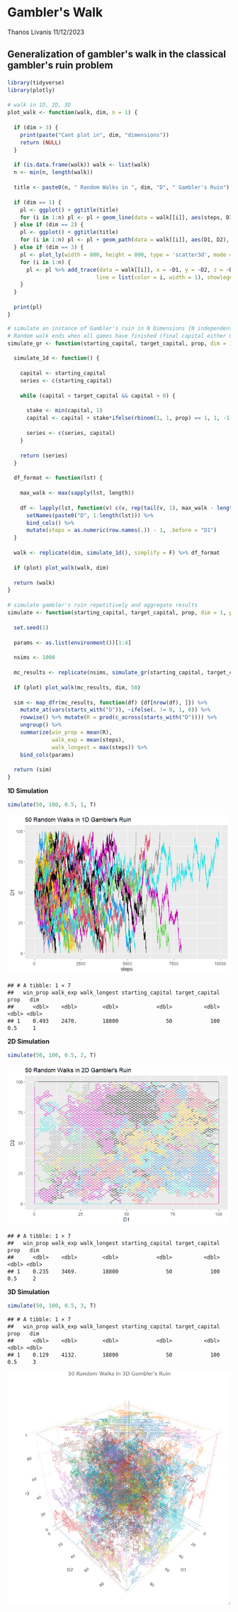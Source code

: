 Gambler's Walk
================
Thanos Livanis
11/12/2023

## Generalization of gambler's walk in the classical gambler's ruin problem

``` r
library(tidyverse)
library(plotly)

# walk in 1D, 2D, 3D
plot_walk <- function(walk, dim, n = 1) {
  
  if (dim > 3) {
    print(paste("Cant plot in", dim, "dimensions"))
    return (NULL)
  }
  
  if (is.data.frame(walk)) walk <- list(walk)
  n <- min(n, length(walk))

  title <- paste0(n, " Random Walks in ", dim, "D", " Gambler's Ruin")
  
  if (dim == 1) {
    pl <- ggplot() + ggtitle(title)
    for (i in 1:n) pl <- pl + geom_line(data = walk[[i]], aes(steps, D1), color = i) 
  } else if (dim == 2) {
    pl <- ggplot() + ggtitle(title)
    for (i in 1:n) pl <- pl + geom_path(data = walk[[i]], aes(D1, D2), color = i)
  } else if (dim == 3) {
    pl <- plot_ly(width = 800, height = 800, type = 'scatter3d', mode = 'lines') %>% layout(title = title)
    for (i in 1:n) {
      pl <- pl %>% add_trace(data = walk[[i]], x = ~D1, y = ~D2, z = ~D3,
                            line = list(color = i, width = 1), showlegend = F)
    }
  }

  print(pl)
}
```

``` r
# simulate an instance of Gambler's ruin in N Dimensions {N independent Games}
# Random walk ends when all games have finished (final capital either 0 or M)
simulate_gr <- function(starting_capital, target_capital, prop, dim = 1, plot = F) {
  
  simulate_1d <- function() {
    
    capital <- starting_capital
    series <- c(starting_capital)
    
    while (capital < target_capital && capital > 0) {
      
      stake <- min(capital, 1)
      capital <- capital + stake*ifelse(rbinom(1, 1, prop) == 1, 1, -1)
      
      series <- c(series, capital)
    }
    
    return (series)
  }

  df_format <- function(lst) {
    
    max_walk <- max(sapply(lst, length))

    df <- lapply(lst, function(v) c(v, rep(tail(v, 1), max_walk - length(v)))) %>% 
      setNames(paste0("D", 1:length(lst))) %>%
      bind_cols() %>%
      mutate(steps = as.numeric(row.names(.)) - 1, .before = "D1")
  }
  
  walk <- replicate(dim, simulate_1d(), simplify = F) %>% df_format

  if (plot) plot_walk(walk, dim)
  
  return (walk)
}

# simulate gambler's ruin repetitively and aggregate results 
simulate <- function(starting_capital, target_capital, prop, dim = 1, plot = F) {
  
  set.seed(1)
  
  params <- as.list(environment())[1:4]
  
  nsims <- 1000

  mc_results <- replicate(nsims, simulate_gr(starting_capital, target_capital, prop, dim), simplify = F) 
  
  if (plot) plot_walk(mc_results, dim, 50)
    
  sim <- map_dfr(mc_results, function(df) {df[nrow(df), ]}) %>%
    mutate_at(vars(starts_with("D")), ~ifelse(. != 0, 1, 0)) %>%
    rowwise() %>% mutate(R = prod(c_across(starts_with("D")))) %>%
    ungroup() %>% 
    summarize(win_prop = mean(R), 
              walk_exp = mean(steps), 
              walk_longest = max(steps)) %>%
    bind_cols(params) 
  
  return (sim)
}
```

**1D Simulation**

``` r
simulate(50, 100, 0.5, 1, T)
```

![](gamblers-walk_files/figure-gfm/1d-1.png)<!-- -->

    ## # A tibble: 1 × 7
    ##   win_prop walk_exp walk_longest starting_capital target_capital  prop   dim
    ##      <dbl>    <dbl>        <dbl>            <dbl>          <dbl> <dbl> <dbl>
    ## 1    0.493    2470.        18800               50            100   0.5     1

**2D Simulation**

``` r
simulate(50, 100, 0.5, 2, T)
```

![](gamblers-walk_files/figure-gfm/2d-1.png)<!-- -->

    ## # A tibble: 1 × 7
    ##   win_prop walk_exp walk_longest starting_capital target_capital  prop   dim
    ##      <dbl>    <dbl>        <dbl>            <dbl>          <dbl> <dbl> <dbl>
    ## 1    0.235    3469.        18800               50            100   0.5     2

**3D Simulation**

``` r
simulate(50, 100, 0.5, 3, T)
```

    ## # A tibble: 1 × 7
    ##   win_prop walk_exp walk_longest starting_capital target_capital  prop   dim
    ##      <dbl>    <dbl>        <dbl>            <dbl>          <dbl> <dbl> <dbl>
    ## 1    0.129    4132.        18800               50            100   0.5     3

![](gamblers-walk_files/figure-gfm/3d-1.png)
